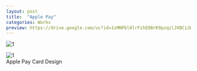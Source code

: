 ```yaml
---
layout: post
title:  "Apple Pay"
categories: Works
preview: https://drive.google.com/uc?id=1sMNPbl0lrFihEOBrK9pzqilJVBCiJWlg
---
```


![1](https://drive.google.com/uc?id=1sMNPbl0lrFihEOBrK9pzqilJVBCiJWlg)  

![1](https://drive.google.com/uc?id=1pneTdpaoa_VfEdDowVHvzTX-tP0YuySj)  
Apple Pay Card Design